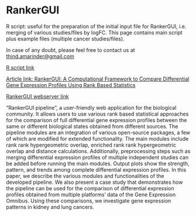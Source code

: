 # RankerGUI
R script: useful for the preparation of the initial input file for RankerGUI, i.e. merging of various studies/files by logFC. 
This page contains main script plus example files (multiple cancer studies/files).

In case of any doubt, please feel free to contact us at thind.amarinder@gmail.com

[R script link ](https://github.com/amarinderthind/RankerGUI/blob/main/intersect_script_for_rakergui.r)

[Article link: RankerGUI: A Computational Framework to Compare Differential Gene Expression Profiles Using Rank Based Statistics](https://www.mdpi.com/1422-0067/20/23/6098)

[RankerGUI webserver link](http://watson.na.icar.cnr.it/rankergui/index.php)


“RankerGUI pipeline”, a user-friendly web application for the biological community. It allows users to use various rank based statistical approaches for the comparison of full differential gene expression profiles between the same or different biological states obtained from different sources. The pipeline modules are an integration of various open-source packages, a few of which are modified for extended functionality. The main modules include rank rank hypergeometric overlap, enriched rank rank hypergeometric overlap and distance calculations. Additionally, preprocessing steps such as merging differential expression profiles of multiple independent studies can be added before running the main modules. Output plots show the strength, pattern, and trends among complete differential expression profiles. In this paper, we describe the various modules and functionalities of the developed pipeline. We also present a case study that demonstrates how the pipeline can be used for the comparison of differential expression profiles obtained from multiple platforms’ data of the Gene Expression Omnibus. Using these comparisons, we investigate gene expression patterns in kidney and lung cancers.
